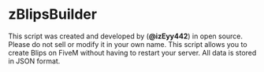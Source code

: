 # zBlipsBuilder

This script was created and developed by (__@izEyy442__) in open source. Please do not sell or modify it in your own name. This script allows you to create Blips on FiveM without having to restart your server. All data is stored in JSON format.